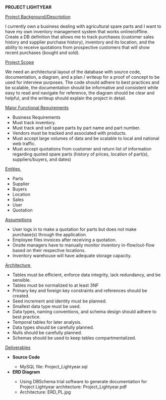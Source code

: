<p><strong>PROJECT LIGHTYEAR</strong></p>
<p><span style="text-decoration: underline;">Project Background/Description</span></p>
<p>I currently own a business dealing with agricultural spare parts and I want to have my own inventory management system that works online/offline. Create a DB definition that allows me to track purchases (customer sales history and supplier purchase history), inventory and its location, and the ability to receive quotations from prospective customers that will show recent purchases (bought and sold).</p>
<p><span style="text-decoration: underline;">Project Scope</span></p>
<p>We need an architectural layout of the database with source code, documentation, a diagram, and a plan / writeup for a proof of concept to be used for interview purposes. The code should adhere to best practices and be scalable, the documentation should be informative and consistent while easy to read and navigate for reference, the diagram should be clear and helpful, and the writeup should explain the project in detail.</p>
<p><span style="text-decoration: underline;">Major Functional Requirements</span></p>
<ul>
<li>Business Requirements</li>
<li>Must track inventory.</li>
<li>Must track and sell spare parts by part name and part number.</li>
<li>Vendors must be tracked and associated with products.</li>
<li>Must accept large volumes of data and be scalable to local and national web traffic.</li>
<li>Must accept quotations from customer and return list of information regarding quoted spare parts (history of prices, location of part(s), suppliers/buyers, and dates)</li>
</ul>
<p><span style="text-decoration: underline;">Entities&nbsp;</span></p>
<ul>
<li>Parts</li>
<li>Supplier</li>
<li>Buyers&nbsp;</li>
<li>Location</li>
<li>Sales</li>
<li>User</li>
<li>Quotation</li>
</ul>
<p><span style="text-decoration: underline;">Assumptions</span></p>
<ul>
<li>User logs in to make a quotation for parts but does not make purchase(s) through the application.</li>
<li>Employee files invoices after receiving a quotation.</li>
<li>Onsite managers have to manually monitor inventory in-flow/out-flow based on their respective locations.</li>
<li>Inventory warehouse will have adequate storage capacity.</li>
</ul>
<p><span style="text-decoration: underline;">Architecture&nbsp;</span></p>
<ul>
<li>Tables must be efficient, enforce data integrity, lack redundancy, and be sensible.</li>
<li>Tables must be normalized to at least 3NF</li>
<li>Primary key and foreign key constraints and references should be created.</li>
<li>Seed increment and identity must be planned.</li>
<li>Smallest data type must be used.</li>
<li>Data types, naming conventions, and schema design should adhere to best practice.</li>
<li>Temporal tables for later analysis.</li>
<li>Data types should be carefully planned.</li>
<li>Nulls should be carefully planned.</li>
<li>Schemas should be used to keep tables compartmentalized.</li>
</ul>
<p><span style="text-decoration: underline;">Deliverables</span></p>
<ul>
<li><strong>Source Code</strong></li>
<ul>
<li>MySQL file: Project_Lightyear.sql</li>
</ul>
<li><strong>ERD Diagram</strong></li>
<ul>
<li>Using DBSchema trial software to generate documentation for Project Lightyear architecture: Project_Lightyear.pdf</li>
<li>Architecture: ERD_PL.jpg</li>
</ul>
</ul>
